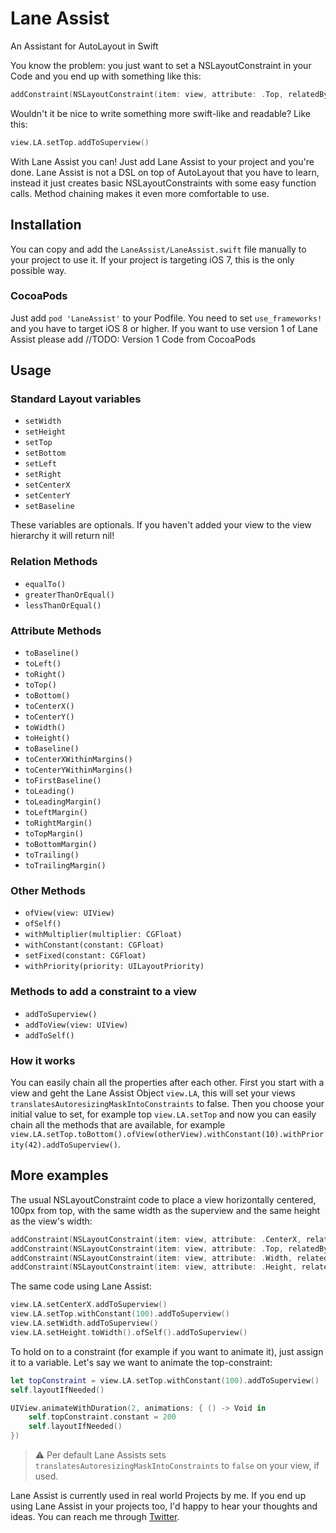 # Lane Assist

An Assistant for AutoLayout in Swift

You know the problem: you just want to set a NSLayoutConstraint in your Code and you end up with something like this:

```swift
addConstraint(NSLayoutConstraint(item: view, attribute: .Top, relatedBy: .Equal, toItem: self, attribute: .Top, multiplier: 1, constant: 0))
```

Wouldn't it be nice to write something more swift-like and readable? Like this:

```swift
view.LA.setTop.addToSuperview()
```

With Lane Assist you can! Just add Lane Assist to your project and you're done. Lane Assist is not a DSL on top of AutoLayout that you have to learn, instead it just creates basic NSLayoutConstraints with some easy function calls. Method chaining makes it even more comfortable to use.

## Installation

You can copy and add the `LaneAssist/LaneAssist.swift` file manually to your project to use it. If your project is targeting iOS 7, this is the only possible way.

### CocoaPods

Just add `pod 'LaneAssist'` to your Podfile. You need to set `use_frameworks!` and you have to target iOS 8 or higher. If you want to use version 1 of Lane Assist please add //TODO: Version 1 Code from CocoaPods

## Usage

### Standard Layout variables

* `setWidth`
* `setHeight`
* `setTop`
* `setBottom`
* `setLeft`
* `setRight`
* `setCenterX`
* `setCenterY`
* `setBaseline`
 
These variables are optionals. If you haven't added your view to the view hierarchy it will return nil!

### Relation Methods

* `equalTo()`
* `greaterThanOrEqual()`
* `lessThanOrEqual()`

### Attribute Methods

* `toBaseline()`
* `toLeft()`
* `toRight()`
* `toTop()`
* `toBottom()`
* `toCenterX()`
* `toCenterY()`
* `toWidth()`
* `toHeight()`
* `toBaseline()`
* `toCenterXWithinMargins()`
* `toCenterYWithinMargins()`
* `toFirstBaseline()`
* `toLeading()`
* `toLeadingMargin()`
* `toLeftMargin()`
* `toRightMargin()`
* `toTopMargin()`
* `toBottomMargin()`
* `toTrailing()`
* `toTrailingMargin()`

### Other Methods

* `ofView(view: UIView)`
* `ofSelf()`
* `withMultiplier(multiplier: CGFloat)`
* `withConstant(constant: CGFloat)`
* `setFixed(constant: CGFloat)`
* `withPriority(priority: UILayoutPriority)`

### Methods to add a constraint to a view

* `addToSuperview()`
* `addToView(view: UIView)`
* `addToSelf()`
 
### How it works

You can easily chain all the properties after each other. First you start with a view and geht the Lane Assist Object `view.LA`, this will set your views `translatesAutoresizingMaskIntoConstraints` to false. Then you choose your initial value to set, for example top `view.LA.setTop` and now you can easily chain all the methods that are available, for example `view.LA.setTop.toBottom().ofView(otherView).withConstant(10).withPriority(42).addToSuperview()`.

## More examples

The usual NSLayoutConstraint code to place a view horizontally centered, 100px from top, with the same width as the superview and the same height as the view's width:

```swift
addConstraint(NSLayoutConstraint(item: view, attribute: .CenterX, relatedBy: .Equal, toItem: self, attribute: .CenterX, multiplier: 1, constant: 0))
addConstraint(NSLayoutConstraint(item: view, attribute: .Top, relatedBy: .Equal, toItem: self, attribute: .Top, multiplier: 1, constant: 100))
addConstraint(NSLayoutConstraint(item: view, attribute: .Width, relatedBy: .Equal, toItem: self, attribute: .Width, multiplier: 1, constant: 0))
addConstraint(NSLayoutConstraint(item: view, attribute: .Height, relatedBy: .Equal, toItem: view, attribute: .Width, multiplier: 1, constant: 0))
```

The same code using Lane Assist:

```swift
view.LA.setCenterX.addToSuperview()
view.LA.setTop.withConstant(100).addToSuperview()
view.LA.setWidth.addToSuperview()
view.LA.setHeight.toWidth().ofSelf().addToSuperview()
```

To hold on to a constraint (for example if you want to animate it), just assign it to a variable. Let's say we want to animate the top-constraint:

```swift
let topConstraint = view.LA.setTop.withConstant(100).addToSuperview()
self.layoutIfNeeded()

UIView.animateWithDuration(2, animations: { () -> Void in
    self.topConstraint.constant = 200
    self.layoutIfNeeded()
})
```

> ⚠️ Per default Lane Assists sets `translatesAutoresizingMaskIntoConstraints` to `false` on your view, if used.

Lane Assist is currently used in real world Projects by me. If you end up using Lane Assist in your projects too, I'd happy to hear your thoughts and ideas. You can reach me through [Twitter](https://twitter.com/pixelkindcom).
